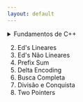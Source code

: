 ```yaml
---
layout: default
---
```


<details>
  <summary> Fundamentos de C++</summary>
  
  - [Vector](./pages/fundamentos/vector/)
  - [Map](./pages/fundamentos/map/)
  - [Set](./pages/fundamentos/set/)
</details>

2. Ed's Lineares
3. Ed's Não Lineares
4. Prefix Sum
5. Delta Encoding
6. Busca Completa
7. Divisão e Conquista
8. Two Pointers

